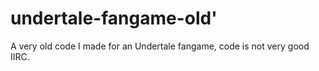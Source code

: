 # undertale-fangame-old'
A very old code I made for an Undertale fangame, code is not very good IIRC. 
